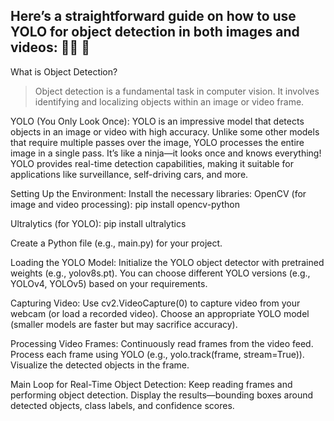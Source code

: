 
## Here’s a straightforward guide on how to use **YOLO for object detection** in both images and videos: 🦸‍♂️ 🚀

What is Object Detection?

>Object detection is a fundamental task in computer vision. It involves identifying and localizing objects within an image or video frame.

YOLO (You Only Look Once):
YOLO is an impressive model that detects objects in an image or video with high accuracy.
Unlike some other models that require multiple passes over the image, YOLO processes the entire image in a single pass. It’s like a ninja—it looks once and knows everything!
YOLO provides real-time detection capabilities, making it suitable for applications like surveillance, self-driving cars, and more.

Setting Up the Environment:
Install the necessary libraries:
OpenCV (for image and video processing): pip install opencv-python

Ultralytics (for YOLO): pip install ultralytics

Create a Python file (e.g., main.py) for your project.

Loading the YOLO Model:
Initialize the YOLO object detector with pretrained weights (e.g., yolov8s.pt).
You can choose different YOLO versions (e.g., YOLOv4, YOLOv5) based on your requirements.

Capturing Video:
Use cv2.VideoCapture(0) to capture video from your webcam (or load a recorded video).
Choose an appropriate YOLO model (smaller models are faster but may sacrifice accuracy).

Processing Video Frames:
Continuously read frames from the video feed.
Process each frame using YOLO (e.g., yolo.track(frame, stream=True)).
Visualize the detected objects in the frame.

Main Loop for Real-Time Object Detection:
Keep reading frames and performing object detection.
Display the results—bounding boxes around detected objects, class labels, and confidence scores.
